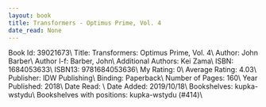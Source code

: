 ```yaml
---
layout: book
title: Transformers - Optimus Prime, Vol. 4
date_read: None
---
```


Book Id: 39021673\ 
Title: Transformers: Optimus Prime, Vol. 4\ 
Author: John Barber\ 
Author l-f: Barber, John\ 
Additional Authors: Kei Zama\ 
ISBN: 1684053633\ 
ISBN13: 9781684053636\ 
My Rating: 0\ 
Average Rating: 4.03\ 
Publisher: IDW Publishing\ 
Binding: Paperback\ 
Number of Pages: 160\ 
Year Published: 2018\ 
Date Read: \ 
Date Added: 2019/10/18\ 
Bookshelves: kupka-wstydu\ 
Bookshelves with positions: kupka-wstydu (#414)\ 

